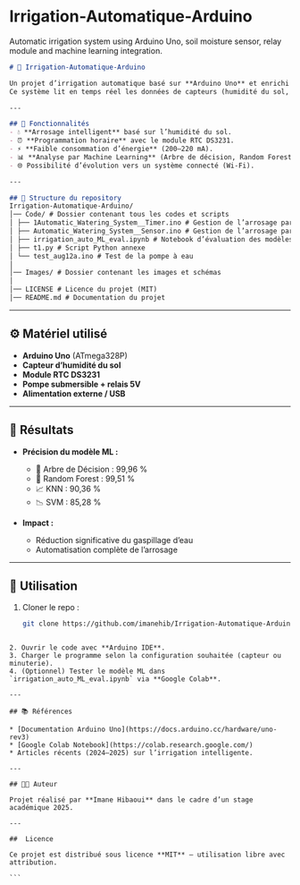 # Irrigation-Automatique-Arduino
Automatic irrigation system using Arduino Uno, soil moisture sensor, relay module and machine learning integration.

```markdown
# 🌱 Irrigation-Automatique-Arduino

Un projet d’irrigation automatique basé sur **Arduino Uno** et enrichi par des techniques de **Machine Learning** pour optimiser l’utilisation de l’eau.  
Ce système lit en temps réel les données de capteurs (humidité du sol, température, etc.) et déclenche une pompe uniquement lorsque c’est nécessaire.  

---

## 🚀 Fonctionnalités
- 💧 **Arrosage intelligent** basé sur l’humidité du sol.  
- ⏰ **Programmation horaire** avec le module RTC DS3231.  
- ⚡ **Faible consommation d’énergie** (200–220 mA).  
- 📊 **Analyse par Machine Learning** (Arbre de décision, Random Forest, SVM, etc.) pour prédire le besoin en arrosage.  
- 🌐 Possibilité d’évolution vers un système connecté (Wi-Fi).  

---

## 📂 Structure du repository
Irrigation-Automatique-Arduino/
│── Code/ # Dossier contenant tous les codes et scripts
│ ├── 1Automatic_Watering_System__Timer.ino # Gestion de l’arrosage par minuterie
│ ├── Automatic_Watering_System__Sensor.ino # Gestion de l’arrosage par capteur d’humidité
│ ├── irrigation_auto_ML_eval.ipynb # Notebook d’évaluation des modèles ML
│ ├── t1.py # Script Python annexe
│ └── test_aug12a.ino # Test de la pompe à eau
│
│── Images/ # Dossier contenant les images et schémas
│
│── LICENSE # Licence du projet (MIT)
│── README.md # Documentation du projet
````

---

## ⚙️ Matériel utilisé
- **Arduino Uno** (ATmega328P)  
- **Capteur d’humidité du sol**  
- **Module RTC DS3231**  
- **Pompe submersible + relais 5V**  
- **Alimentation externe / USB**  

---

## 🔬 Résultats
- **Précision du modèle ML :**
  - 🌳 Arbre de Décision : 99,96 %  
  - 🌲 Random Forest : 99,51 %  
  - 📈 KNN : 90,36 %  
  - 📉 SVM : 85,28 %  

- **Impact :**
  - Réduction significative du gaspillage d’eau  
  - Automatisation complète de l’arrosage  


---

## 📖 Utilisation
1. Cloner le repo :
   ```bash
   git clone https://github.com/imanehib/Irrigation-Automatique-Arduino.git
````

2. Ouvrir le code avec **Arduino IDE**.
3. Charger le programme selon la configuration souhaitée (capteur ou minuterie).
4. (Optionnel) Tester le modèle ML dans `irrigation_auto_ML_eval.ipynb` via **Google Colab**.

---

## 📚 Références

* [Documentation Arduino Uno](https://docs.arduino.cc/hardware/uno-rev3)
* [Google Colab Notebook](https://colab.research.google.com/)
* Articles récents (2024–2025) sur l’irrigation intelligente.

---

## 👩‍💻 Auteur

Projet réalisé par **Imane Hibaoui** dans le cadre d’un stage académique 2025.

---

##  Licence

Ce projet est distribué sous licence **MIT** – utilisation libre avec attribution.

```

